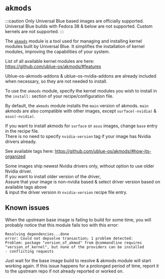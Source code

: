 # `akmods`

:::caution
Only Universal Blue based images are officially supported. Universal Blue builds with Fedora 38 & below are not supported. Custom kernels are not supported.
:::

The [`akmods`](https://github.com/ublue-os/akmods) module is a tool used for managing and installing kernel modules built by Universal Blue. It simplifies the installation of kernel modules, improving the capabilities of your system.

List of all available kernel modules are here:   
https://github.com/ublue-os/akmods/#features

Ublue-os-akmods-addons & ublue-os-nvidia-addons are already included when necessary, so they are not needed to install.

To use the `akmods` module, specify the kernel modules you wish to install in the `install:` section of your recipe/configuration file.

By default, the `akmods` module installs the `main` version of akmods.
`main` akmods are also compatible with other images, except `surface(-nvidia)` & `asus(-nvidia)`.

If you want to install akmods for `surface` or `asus` images, change `base` entry in the recipe file.  
There is no need to specify `nvidia-version` tag if your image has Nvidia drivers already.

See available tags here: https://github.com/ublue-os/akmods/#how-its-organized

Some images ship newest Nvidia drivers only, without option to use older Nvidia driver.  
If you want to install older version of the driver,   
Assure that your image is non-nvidia based & select driver version based on available tags above  
& input the driver version in `nvidia-version` recipe file entry. 

## Known issues

When the upstream base image is failing to build for some time, you will probably notice that this module fails too with this error:
```
Resolving dependencies...done
error: Could not depsolve transaction; 1 problem detected:
Problem: package "version_of_akmod" from @commandline requires "version_of_kernel", but none of the providers can be installed
- conflicting requests
```

Just wait for the base image build to resolve & akmods module will start working again.
If this issue happens for a prolonged period of time, report it to the upstream repo if not already reported or worked on.

